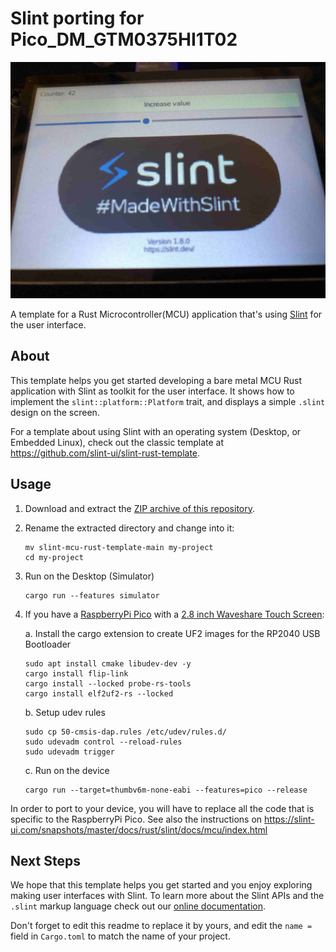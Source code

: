 # Slint porting for Pico_DM_GTM0375HI1T02

![demo](assets/pico_dm_qd3503728_slint.jpeg)

A template for a Rust Microcontroller(MCU) application that's using [Slint](https://slint-ui.com) for the user interface.

## About

This template helps you get started developing a bare metal MCU Rust application with Slint as toolkit for the user interface.
It shows how to implement the `slint::platform::Platform` trait, and displays a simple `.slint` design on the screen.

For a template about using Slint with an operating system (Desktop, or Embedded Linux), check out the
classic template at https://github.com/slint-ui/slint-rust-template.

## Usage

1. Download and extract the [ZIP archive of this repository](https://github.com/slint-ui/slint-mcu-rust-template/archive/refs/heads/main.zip).
2. Rename the extracted directory and change into it:
    ```
    mv slint-mcu-rust-template-main my-project
    cd my-project
    ```
3. Run on the Desktop (Simulator)
    ```
    cargo run --features simulator
    ```
4. If you have a [RaspberryPi Pico](https://www.raspberrypi.com/products/raspberry-pi-pico/) with a [2.8 inch Waveshare Touch Screen](https://www.waveshare.com/pico-restouch-lcd-2.8.htm):

   a. Install the cargo extension to create UF2 images for the RP2040 USB Bootloader
      ```
      sudo apt install cmake libudev-dev -y
      cargo install flip-link
      cargo install --locked probe-rs-tools
      cargo install elf2uf2-rs --locked
      ```

   b. Setup udev rules
      ```
      sudo cp 50-cmsis-dap.rules /etc/udev/rules.d/
      sudo udevadm control --reload-rules
      sudo udevadm trigger
      ```

   c. Run on the device
      ```
      cargo run --target=thumbv6m-none-eabi --features=pico --release
      ```

In order to port to your device, you will have to replace all the code that is specific to the RaspberryPi Pico.
See also the instructions on https://slint-ui.com/snapshots/master/docs/rust/slint/docs/mcu/index.html

## Next Steps

We hope that this template helps you get started and you enjoy exploring making user interfaces with Slint. To learn more
about the Slint APIs and the `.slint` markup language check out our [online documentation](https://slint-ui.com/docs/rust/slint/).

Don't forget to edit this readme to replace it by yours, and edit the `name =` field in `Cargo.toml` to match the name of your project.
